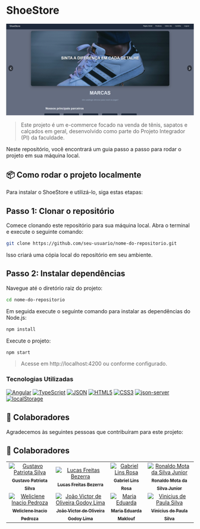 # ShoeStore

![ShoeStore - Tela Inicial](src/assets/tela_inicial.png)

> Este projeto é um e-commerce focado na venda de tênis, sapatos e calçados em geral, desenvolvido como parte do Projeto Integrador (PI) da faculdade.

Neste repositório, você encontrará um guia passo a passo para rodar o projeto em sua máquina local.

## 📦 Como rodar o projeto localmente

Para instalar o ShoeStore e utilizá-lo, siga estas etapas:

## Passo 1: Clonar o repositório

Comece clonando este repositório para sua máquina local. Abra o terminal e execute o seguinte comando:

```bash
git clone https://github.com/seu-usuario/nome-do-repositorio.git
```

Isso criará uma cópia local do repositório em seu ambiente.

## Passo 2: Instalar dependências

Navegue até o diretório raiz do projeto:

```bash
cd nome-do-repositorio
```
Em seguida execute o seguinte comando para instalar as dependências do Node.js:

```bash
npm install
```
Execute o projeto:
```bash
npm start
```
> Acesse em http://localhost:4200 ou conforme configurado.


### Tecnologias Utilizadas

[![Angular][Angular.io]][Angular-url]
[![TypeScript][TypeScript-badge]][TypeScript-url]
[![JSON][JSON-badge]][JSON-url]
[![HTML5][HTML5-badge]][HTML5-url]
[![CSS3][CSS3-badge]][CSS3-url]
[![json-server][JsonServer-badge]][JsonServer-url]
[![localStorage][LocalStorage-badge]][LocalStorage-url]

## 🤝 Colaboradores

Agradecemos às seguintes pessoas que contribuíram para este projeto:

## 🤝 Colaboradores

<table align="center">
  <tr>
    <td align="center">
      <a href="#" title="Gustavo Patriota Silva">
        <img src="https://avatars.githubusercontent.com/u/155376842?s=96&v=4" width="120px" alt="Gustavo Patriota Silva"/><br />
        <sub><b>Gustavo Patriota Silva</b></sub>
      </a>
    </td>
    <td align="center">
      <a href="#" title="Lucas Freitas Bezerra">
        <img src="https://avatars.githubusercontent.com/u/180765047?v=4" width="120px" alt="Lucas Freitas Bezerra"/><br />
        <sub><b>Lucas Freitas Bezerra</b></sub>
      </a>
    </td>
    <td align="center">
      <a href="#" title="Gabriel Lins Rosa">
        <img src="https://avatars.githubusercontent.com/u/179602341?v=4" width="120px" alt="Gabriel Lins Rosa"/><br />
        <sub><b>Gabriel Lins Rosa</b></sub>
      </a>
    </td>
    <td align="center">
      <a href="#" title="Ronaldo Mota da Silva Junior">
        <img src="https://avatars.githubusercontent.com/u/86910362?v=4" width="120px" alt="Ronaldo Mota da Silva Junior"/><br />
        <sub><b>Ronaldo Mota da Silva Junior</b></sub>
      </a>
    </td>
  </tr>
  <tr>
    <td align="center">
      <a href="#" title="Weliclene Inacio Pedroza">
        <img src="https://avatars.githubusercontent.com/u/146399973?v=4" width="120px" alt="Weliclene Inacio Pedroza"/><br />
        <sub><b>Weliclene Inacio Pedroza</b></sub>
      </a>
    </td>
    <td align="center">
      <a href="#" title="João Victor de Oliveira Godoy Lima">
        <img src="https://avatars.githubusercontent.com/u/199648153?v=4" width="120px" alt="João Victor de Oliveira Godoy Lima"/><br />
        <sub><b>João Victor de Oliveira Godoy Lima</b></sub>
      </a>
    </td>
    <td align="center">
      <a href="#" title="Maria Eduarda">
        <img src="https://avatars.githubusercontent.com/u/152117065?v=4" width="120px" alt="Maria Eduarda"/><br />
        <sub><b>Maria Eduarda Maklouf</b></sub>
      </a>
    </td>
    <td align="center">
      <a href="#" title="Vinicius de Paula Silva">
        <img src="https://avatars.githubusercontent.com/u/188932773?v=4" width="120px" alt="Vinicius de Paula Silva"/><br />
        <sub><b>Vinicius de Paula Silva</b></sub>
      </a>
    </td>
  </tr>
</table>



<!-- LINKS & IMAGENS -->
[Angular.io]: https://img.shields.io/badge/Angular-DD0031?style=for-the-badge&logo=angular&logoColor=white
[Angular-url]: https://angular.io/
[HTML5-badge]: https://img.shields.io/badge/HTML5-E34F26?style=for-the-badge&logo=html5&logoColor=white
[HTML5-url]: https://developer.mozilla.org/en-US/docs/Web/HTML
[CSS3-badge]: https://img.shields.io/badge/CSS3-1572B6?style=for-the-badge&logo=css3&logoColor=white
[CSS3-url]: https://developer.mozilla.org/en-US/docs/Web/CSS
[TypeScript-badge]: https://img.shields.io/badge/TypeScript-3178C6?style=for-the-badge&logo=typescript&logoColor=white
[TypeScript-url]: https://www.typescriptlang.org/
[JSON-badge]: https://img.shields.io/badge/JSON-FFD500?style=for-the-badge&logo=json&logoColor=black
[JSON-url]: https://www.json.org/json-en.html
[LocalStorage-badge]: https://img.shields.io/badge/localStorage-yellow?style=for-the-badge
[LocalStorage-url]: https://developer.mozilla.org/pt-BR/docs/Web/API/Window/localStorage
[JsonServer-badge]: https://img.shields.io/badge/json--server-333?style=for-the-badge&logo=json&logoColor=white
[JsonServer-url]: https://github.com/typicode/json-server